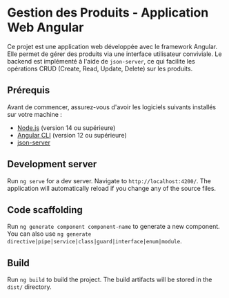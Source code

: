 # Gestion des Produits - Application Web Angular

Ce projet est une application web développée avec le framework Angular. Elle permet de gérer des produits via une interface utilisateur conviviale. Le backend est implémenté à l'aide de `json-server`, ce qui facilite les opérations CRUD (Create, Read, Update, Delete) sur les produits.


## Prérequis

Avant de commencer, assurez-vous d'avoir les logiciels suivants installés sur votre machine :

- [Node.js](https://nodejs.org/) (version 14 ou supérieure)
- [Angular CLI](https://angular.io/cli) (version 12 ou supérieure)
- [json-server](https://github.com/typicode/json-server)

## Development server

Run `ng serve` for a dev server. Navigate to `http://localhost:4200/`. The application will automatically reload if you change any of the source files.

## Code scaffolding

Run `ng generate component component-name` to generate a new component. You can also use `ng generate directive|pipe|service|class|guard|interface|enum|module`.

## Build

Run `ng build` to build the project. The build artifacts will be stored in the `dist/` directory.
